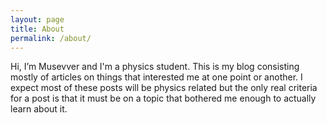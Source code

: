```yaml
---
layout: page
title: About
permalink: /about/
---
```


Hi, I’m Musevver and I'm a physics student. This is my blog consisting mostly of articles on things that interested me at one point or another. I expect most of these posts will be physics related but the only real criteria for a post is that it must be on a topic that bothered me enough to actually learn about it.
